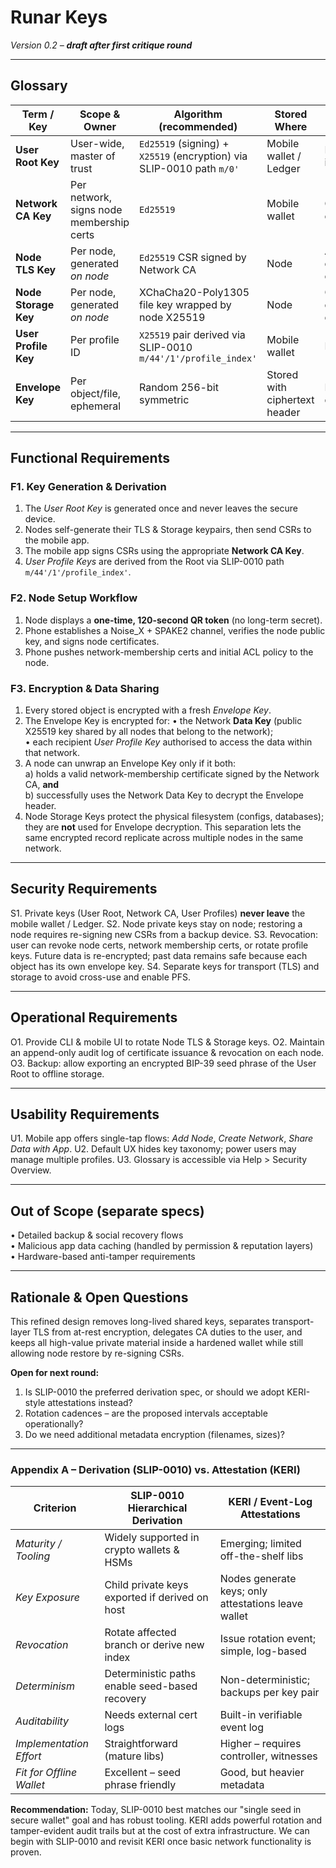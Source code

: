 # Runar Keys

*Version 0.2 – **draft after first critique round***

---

## Glossary

| Term / Key | Scope & Owner | Algorithm (recommended) | Stored Where | Rotation Cadence |
|------------|--------------|-------------------------|--------------|------------------|
| **User Root Key** | User-wide, master of trust | `Ed25519` (signing) + `X25519` (encryption) via SLIP-0010 path `m/0'` | Mobile wallet / Ledger | Rare; user-initiated |
| **Network CA Key** | Per network, signs node membership certs | `Ed25519` | Mobile wallet | On CA compromise |
| **Node TLS Key** | Per node, generated *on node* | `Ed25519` CSR signed by Network CA | Node | Annual or on compromise |
| **Node Storage Key** | Per node, generated *on node* | XChaCha20-Poly1305 file key wrapped by node X25519 | Node | Quarterly or on compromise |
| **User Profile Key** | Per profile ID | `X25519` pair derived via SLIP-0010 `m/44'/1'/profile_index'` | Mobile wallet | Rare |
| **Envelope Key** | Per object/file, ephemeral | Random 256-bit symmetric | Stored with ciphertext header | New for every object |

---

## Functional Requirements

### F1. Key Generation & Derivation
1. The *User Root Key* is generated once and never leaves the secure device.
2. Nodes self-generate their TLS & Storage keypairs, then send CSRs to the mobile app.
3. The mobile app signs CSRs using the appropriate **Network CA Key**.
4. *User Profile Keys* are derived from the Root via SLIP-0010 path `m/44'/1'/profile_index'`.

### F2. Node Setup Workflow
1. Node displays a **one-time, 120-second QR token** (no long-term secret).
2. Phone establishes a Noise_X + SPAKE2 channel, verifies the node public key, and signs node certificates.
3. Phone pushes network-membership certs and initial ACL policy to the node.

### F3. Encryption & Data Sharing
1. Every stored object is encrypted with a fresh *Envelope Key*.
2. The Envelope Key is encrypted for:
   • the Network **Data Key** (public X25519 key shared by all nodes that belong to the network);  
   • each recipient *User Profile Key* authorised to access the data within that network.
3. A node can unwrap an Envelope Key only if it both:  
   a) holds a valid network-membership certificate signed by the Network CA, **and**  
   b) successfully uses the Network Data Key to decrypt the Envelope header.
4. Node Storage Keys protect the physical filesystem (configs, databases); they are **not** used for Envelope decryption. This separation lets the same encrypted record replicate across multiple nodes in the same network.

---

## Security Requirements

S1. Private keys (User Root, Network CA, User Profiles) **never leave** the mobile wallet / Ledger.
S2. Node private keys stay on node; restoring a node requires re-signing new CSRs from a backup device.
S3. Revocation: user can revoke node certs, network membership certs, or rotate profile keys. Future data is re-encrypted; past data remains safe because each object has its own envelope key.
S4. Separate keys for transport (TLS) and storage to avoid cross-use and enable PFS.

---

## Operational Requirements

O1. Provide CLI & mobile UI to rotate Node TLS & Storage keys.
O2. Maintain an append-only audit log of certificate issuance & revocation on each node.
O3. Backup: allow exporting an encrypted BIP-39 seed phrase of the User Root to offline storage.

---

## Usability Requirements

U1. Mobile app offers single-tap flows: *Add Node*, *Create Network*, *Share Data with App*.
U2. Default UX hides key taxonomy; power users may manage multiple profiles.
U3. Glossary is accessible via Help > Security Overview.

---

## Out of Scope (separate specs)

• Detailed backup & social recovery flows  
• Malicious app data caching (handled by permission & reputation layers)  
• Hardware-based anti-tamper requirements

---

## Rationale & Open Questions

This refined design removes long-lived shared keys, separates transport-layer TLS from at-rest encryption, delegates CA duties to the user, and keeps all high-value private material inside a hardened wallet while still allowing node restore by re-signing CSRs.  

**Open for next round:**
1. Is SLIP-0010 the preferred derivation spec, or should we adopt KERI-style attestations instead?  
2. Rotation cadences – are the proposed intervals acceptable operationally?  
3. Do we need additional metadata encryption (filenames, sizes)?

---

### Appendix A – Derivation (SLIP-0010) vs. Attestation (KERI)

| Criterion | SLIP-0010 Hierarchical Derivation | KERI / Event-Log Attestations |
|-----------|-----------------------------------|------------------------------|
| *Maturity / Tooling* | Widely supported in crypto wallets & HSMs | Emerging; limited off-the-shelf libs |
| *Key Exposure* | Child private keys exported if derived on host | Nodes generate keys; only attestations leave wallet |
| *Revocation* | Rotate affected branch or derive new index | Issue rotation event; simple, log-based |
| *Determinism* | Deterministic paths enable seed-based recovery | Non-deterministic; backups per key pair |
| *Auditability* | Needs external cert logs | Built-in verifiable event log |
| *Implementation Effort* | Straightforward (mature libs) | Higher – requires controller, witnesses |
| *Fit for Offline Wallet* | Excellent – seed phrase friendly | Good, but heavier metadata |

**Recommendation:** Today, SLIP-0010 best matches our "single seed in secure wallet" goal and has robust tooling. KERI adds powerful rotation and tamper-evident audit trails but at the cost of extra infrastructure. We can begin with SLIP-0010 and revisit KERI once basic network functionality is proven.

